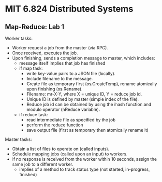 # MIT 6.824 Distributed Systems

## Map-Reduce: Lab 1

Worker tasks:
- Worker request a job from the master (via RPC).
- Once received, executes the job.
- Upon finishing, sends a completion message to master, which includes:
    - message itself implies that job has finished
    - if map task:
        - write key-value pairs to a JSON file (locally).
        - Include filename to the message.
        - Create file as temporary first (os.CreateTemp), rename atomically upon finishing (os.Rename).
        - Filename: mr-X-Y, where X = unique ID, Y = reduce job id.
        - Unique ID is defined by master (simple index of the file).
        - Reduce job id can be obtained by using the ihash function and modulo operator (nReduce variable).
    - if reduce task:
        - read intermediate file as specified by the job
        - perform the reduce function
        - save output file (first as temporary then atomically rename it)
    
Master tasks:
- Obtain a list of files to operate on (called inputs).
- Schedule mapping jobs (called upon an input) to workers.
- If no response is received from the worker within 10 seconds, assign the same job to a different worker.
    - implies of a method to track status type (not started, in-progress, finished)
